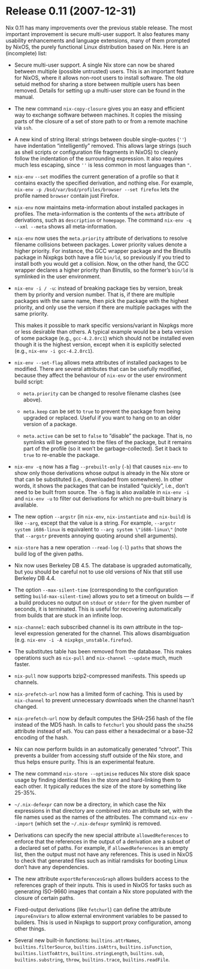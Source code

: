 # Release 0.11 (2007-12-31)

Nix 0.11 has many improvements over the previous stable release. The
most important improvement is secure multi-user support. It also
features many usability enhancements and language extensions, many of
them prompted by NixOS, the purely functional Linux distribution based
on Nix. Here is an (incomplete) list:

  - Secure multi-user support. A single Nix store can now be shared
    between multiple (possible untrusted) users. This is an important
    feature for NixOS, where it allows non-root users to install
    software. The old setuid method for sharing a store between multiple
    users has been removed. Details for setting up a multi-user store
    can be found in the manual.

  - The new command `nix-copy-closure` gives you an easy and efficient
    way to exchange software between machines. It copies the missing
    parts of the closure of a set of store path to or from a remote
    machine via `ssh`.

  - A new kind of string literal: strings between double single-quotes
    (`''`) have indentation “intelligently” removed. This allows large
    strings (such as shell scripts or configuration file fragments in
    NixOS) to cleanly follow the indentation of the surrounding
    expression. It also requires much less escaping, since `''` is less
    common in most languages than `"`.

  - `nix-env` `--set` modifies the current generation of a profile so
    that it contains exactly the specified derivation, and nothing else.
    For example, `nix-env -p /bsd/var/bsd/profiles/browser --set
            firefox` lets the profile named `browser` contain just Firefox.

  - `nix-env` now maintains meta-information about installed packages in
    profiles. The meta-information is the contents of the `meta`
    attribute of derivations, such as `description` or `homepage`. The
    command `nix-env -q --xml
            --meta` shows all meta-information.

  - `nix-env` now uses the `meta.priority` attribute of derivations to
    resolve filename collisions between packages. Lower priority values
    denote a higher priority. For instance, the GCC wrapper package and
    the Binutils package in Nixpkgs both have a file `bin/ld`, so
    previously if you tried to install both you would get a collision.
    Now, on the other hand, the GCC wrapper declares a higher priority
    than Binutils, so the former’s `bin/ld` is symlinked in the user
    environment.

  - `nix-env -i / -u`: instead of breaking package ties by version,
    break them by priority and version number. That is, if there are
    multiple packages with the same name, then pick the package with the
    highest priority, and only use the version if there are multiple
    packages with the same priority.
    
    This makes it possible to mark specific versions/variant in Nixpkgs
    more or less desirable than others. A typical example would be a
    beta version of some package (e.g., `gcc-4.2.0rc1`) which should not
    be installed even though it is the highest version, except when it
    is explicitly selected (e.g., `nix-env -i
            gcc-4.2.0rc1`).

  - `nix-env --set-flag` allows meta attributes of installed packages to
    be modified. There are several attributes that can be usefully
    modified, because they affect the behaviour of `nix-env` or the user
    environment build script:
    
      - `meta.priority` can be changed to resolve filename clashes (see
        above).
    
      - `meta.keep` can be set to `true` to prevent the package from
        being upgraded or replaced. Useful if you want to hang on to an
        older version of a package.
    
      - `meta.active` can be set to `false` to “disable” the package.
        That is, no symlinks will be generated to the files of the
        package, but it remains part of the profile (so it won’t be
        garbage-collected). Set it back to `true` to re-enable the
        package.

  - `nix-env -q` now has a flag `--prebuilt-only` (`-b`) that causes
    `nix-env` to show only those derivations whose output is already in
    the Nix store or that can be substituted (i.e., downloaded from
    somewhere). In other words, it shows the packages that can be
    installed “quickly”, i.e., don’t need to be built from source. The
    `-b` flag is also available in `nix-env -i` and `nix-env -u` to
    filter out derivations for which no pre-built binary is available.

  - The new option `--argstr` (in `nix-env`, `nix-instantiate` and
    `nix-build`) is like `--arg`, except that the value is a string. For
    example, `--argstr system
            i686-linux` is equivalent to `--arg system
            \"i686-linux\"` (note that `--argstr` prevents annoying quoting
    around shell arguments).

  - `nix-store` has a new operation `--read-log` (`-l`) `paths` that
    shows the build log of the given paths.

  - Nix now uses Berkeley DB 4.5. The database is upgraded
    automatically, but you should be careful not to use old versions of
    Nix that still use Berkeley DB 4.4.

  - The option `--max-silent-time` (corresponding to the configuration
    setting `build-max-silent-time`) allows you to set a timeout on
    builds — if a build produces no output on `stdout` or `stderr` for
    the given number of seconds, it is terminated. This is useful for
    recovering automatically from builds that are stuck in an infinite
    loop.

  - `nix-channel`: each subscribed channel is its own attribute in the
    top-level expression generated for the channel. This allows
    disambiguation (e.g. `nix-env
            -i -A nixpkgs_unstable.firefox`).

  - The substitutes table has been removed from the database. This makes
    operations such as `nix-pull` and `nix-channel --update` much, much
    faster.

  - `nix-pull` now supports bzip2-compressed manifests. This speeds up
    channels.

  - `nix-prefetch-url` now has a limited form of caching. This is used
    by `nix-channel` to prevent unnecessary downloads when the channel
    hasn’t changed.

  - `nix-prefetch-url` now by default computes the SHA-256 hash of the
    file instead of the MD5 hash. In calls to `fetchurl` you should pass
    the `sha256` attribute instead of `md5`. You can pass either a
    hexadecimal or a base-32 encoding of the hash.

  - Nix can now perform builds in an automatically generated “chroot”.
    This prevents a builder from accessing stuff outside of the Nix
    store, and thus helps ensure purity. This is an experimental
    feature.

  - The new command `nix-store
            --optimise` reduces Nix store disk space usage by finding identical
    files in the store and hard-linking them to each other. It typically
    reduces the size of the store by something like 25-35%.

  - `~/.nix-defexpr` can now be a directory, in which case the Nix
    expressions in that directory are combined into an attribute set,
    with the file names used as the names of the attributes. The command
    `nix-env
            --import` (which set the `~/.nix-defexpr` symlink) is removed.

  - Derivations can specify the new special attribute
    `allowedReferences` to enforce that the references in the output of
    a derivation are a subset of a declared set of paths. For example,
    if `allowedReferences` is an empty list, then the output must not
    have any references. This is used in NixOS to check that generated
    files such as initial ramdisks for booting Linux don’t have any
    dependencies.

  - The new attribute `exportReferencesGraph` allows builders access to
    the references graph of their inputs. This is used in NixOS for
    tasks such as generating ISO-9660 images that contain a Nix store
    populated with the closure of certain paths.

  - Fixed-output derivations (like `fetchurl`) can define the attribute
    `impureEnvVars` to allow external environment variables to be passed
    to builders. This is used in Nixpkgs to support proxy configuration,
    among other things.

  - Several new built-in functions: `builtins.attrNames`,
    `builtins.filterSource`, `builtins.isAttrs`, `builtins.isFunction`,
    `builtins.listToAttrs`, `builtins.stringLength`, `builtins.sub`,
    `builtins.substring`, `throw`, `builtins.trace`,
    `builtins.readFile`.

